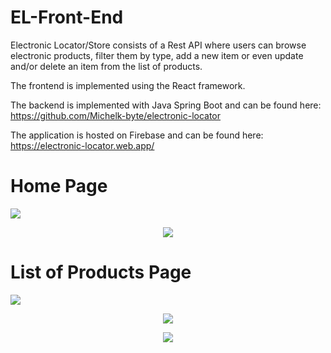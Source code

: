 # EL-Front-End
Electronic Locator/Store consists of a Rest API where users can browse electronic products, filter them by type, add a new item or even update and/or delete an item from the list of products.

The frontend is implemented using the React framework.

The backend is implemented with Java Spring Boot and can be found here: https://github.com/Michelk-byte/electronic-locator

The application is hosted on Firebase and can be found here: https://electronic-locator.web.app/

<p align='center'>
  <h1>Home Page</h1>
  <img src='https://user-images.githubusercontent.com/71327414/118353191-de441a80-b56d-11eb-95be-3faadbf14b2d.png'/>
</p>

<p align='center'>
  <img src='https://user-images.githubusercontent.com/71327414/118353317-66c2bb00-b56e-11eb-888e-6a45b1fd0354.png'/>
</p>

<p align='center'>
  <h1>List of Products Page</h1>
  <img src='https://user-images.githubusercontent.com/71327414/118353595-b8b81080-b56f-11eb-8f4a-bb882b64385f.png'/>
</p>

<p align='center'>
  <img src='https://user-images.githubusercontent.com/71327414/118353322-69251500-b56e-11eb-939f-8390ca2f94b8.png'/>
</p>

<p align='center'>
  <img src='https://user-images.githubusercontent.com/71327414/118353362-8b1e9780-b56e-11eb-9334-ed9849c52a14.png'/>
</p>
